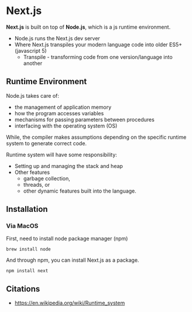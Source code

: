 # Next.js

**Next.js** is built on top of **Node.js**, which is a js runtime environment.

- Node.js runs the Next.js dev server
- Where Next.js transpiles your modern language code into older ES5+ (javascript 5)
    - Transpile - transforming code from one version/language into another



## Runtime Environment

Node.js takes care of: 

- the management of application memory
- how the program accesses variables
- mechanisms for passing parameters between procedures
- interfacing with the operating system (OS)
 
While, the compiler makes assumptions depending on the specific runtime system to generate correct code. 

Runtime system will have some responsibility:

- Setting up and managing the stack and heap 
- Other features
    - garbage collection, 
    - threads, or 
    - other dynamic features built into the language.

## Installation

### Via MacOS

First, need to install node package manager (npm)
```
brew install node
```

And through npm, you can install Next.js as a package. 
```
npm install next
```



## Citations

- https://en.wikipedia.org/wiki/Runtime_system
